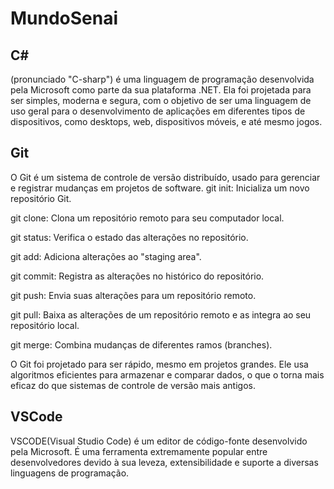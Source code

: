 # MundoSenai
## C#
 (pronunciado "C-sharp") é uma linguagem de programação desenvolvida pela Microsoft 
como parte da sua plataforma .NET. 
Ela foi projetada para ser simples, moderna e segura, 
com o objetivo de ser uma linguagem de uso geral para o 
desenvolvimento de aplicações em diferentes tipos de dispositivos, 
como desktops, web, dispositivos móveis, e até mesmo jogos. 

## Git
O Git é um sistema de controle de versão distribuído, 
usado para gerenciar e registrar mudanças em projetos de software.
git init: Inicializa um novo repositório Git.

git clone: Clona um repositório remoto para seu computador local.

git status: Verifica o estado das alterações no repositório.

git add: Adiciona alterações ao "staging area".

git commit: Registra as alterações no histórico do repositório.

git push: Envia suas alterações para um repositório remoto.

git pull: Baixa as alterações de um repositório remoto e as integra ao seu repositório local.

git merge: Combina mudanças de diferentes ramos (branches).

O Git foi projetado para ser rápido, mesmo em projetos grandes. 
Ele usa algoritmos eficientes para armazenar e comparar dados, 
o que o torna mais eficaz do que sistemas de controle de versão mais antigos.


## VSCode 

VSCODE(Visual Studio Code) é um editor de código-fonte desenvolvido pela Microsoft. 
É uma ferramenta extremamente popular entre desenvolvedores devido à sua leveza, 
extensibilidade e suporte a diversas linguagens de programação. 